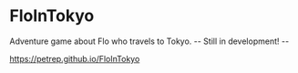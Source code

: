 # FloInTokyo
Adventure game about Flo who travels to Tokyo.   -- Still in development! --

https://petrep.github.io/FloInTokyo
